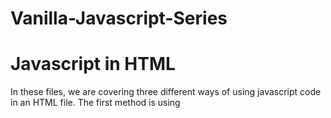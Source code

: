 # Vanilla-Javascript-Series

# Javascript in HTML
In these files, we are covering three different ways of using javascript code in an HTML file.
The first method is using <script> tag inside the <head> tag.
The second method is using <script> tag inside the <body> tag.
The third method is using <script src=""> and linking an external javascript file inside the src="main.js".

# Javascript Data Types
JavaScript Data Types and How to Declare variables using var, let, and const keywords. 
We are also looking at how to write JavaScript comments and using the typeof operator to get the type of our variables.

 # Javascript String Properties and Methods
 In these files you will find main.js file that holds the length property, replace() method, toUpperCase() Method, 
 toLowerCase() Method, and the Concat() method.

 # JavaScript Object
 In these file we are looking at JavaScript objects. Creating JavaScript objects through object literals, creating empty object, 
 Accessing object properties, Adding new property, and deleting object properties.
